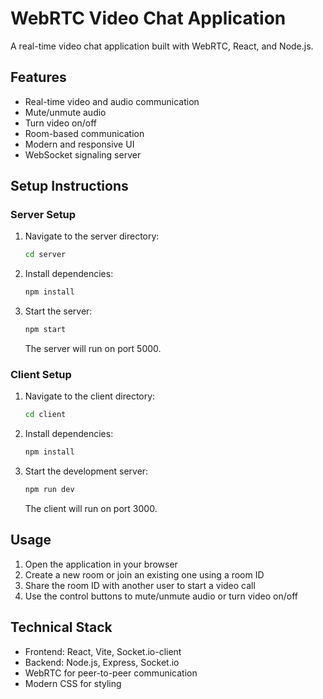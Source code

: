 # WebRTC Video Chat Application

A real-time video chat application built with WebRTC, React, and Node.js.

## Features

- Real-time video and audio communication
- Mute/unmute audio
- Turn video on/off
- Room-based communication
- Modern and responsive UI
- WebSocket signaling server

## Setup Instructions

### Server Setup

1. Navigate to the server directory:
   ```bash
   cd server
   ```

2. Install dependencies:
   ```bash
   npm install
   ```

3. Start the server:
   ```bash
   npm start
   ```
   The server will run on port 5000.

### Client Setup

1. Navigate to the client directory:
   ```bash
   cd client
   ```

2. Install dependencies:
   ```bash
   npm install
   ```

3. Start the development server:
   ```bash
   npm run dev
   ```
   The client will run on port 3000.

## Usage

1. Open the application in your browser
2. Create a new room or join an existing one using a room ID
3. Share the room ID with another user to start a video call
4. Use the control buttons to mute/unmute audio or turn video on/off

## Technical Stack

- Frontend: React, Vite, Socket.io-client
- Backend: Node.js, Express, Socket.io
- WebRTC for peer-to-peer communication
- Modern CSS for styling
